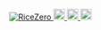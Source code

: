 <p align="left">
  <a href="https://github.com/sho11decade/sho11decade/">
    <img src="https://komarev.com/ghpvc/?username=sho11decade" alt="RiceZero" />
  </a>
    <a href="https://github.com/sho11decade">
    <img height="20" src="https://img.shields.io/github/followers/sho11decade?label=follow&logo=github&style=flat" />
  </a>
  <a href="http://qiita.com/source21">
    <img height="20" src="https://qiita-badge.apiapi.app/s/source21/posts.svg" />
  </a>
  <//qiita.com/source21">
    <img height="20" src="https://qiita-badge.apiapi.app/s/source21/contributions.svg" />
  </a>
</p>

